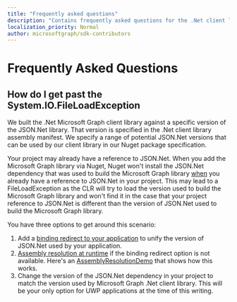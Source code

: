 ```yaml
---
title: "Frequently asked questions"
description: "Contains frequently asked questions for the .Net client library."
localization_priority: Normal
author: microsoftgraph/sdk-contributors
---
```


# Frequently Asked Questions

## How do I get past the System.IO.FileLoadException

We built the .Net Microsoft Graph client library against a specific version of the JSON.Net library. That version is specified in the .Net client library assembly manifest. We specify a range of potential JSON.Net versions that can be used by our client library in our Nuget package specification.

Your project may already have a reference to JSON.Net. When you add the Microsoft Graph library via Nuget, Nuget won't install the JSON.Net dependency that was used to build the Microsoft Graph library <u>when</u> you already have a reference to JSON.Net in your project. This may lead to a FileLoadException as the CLR will try to load the version used to build the Microsoft Graph library and won't find it in the case that your project reference to JSON.Net is different than the version of JSON.Net used to build the Microsoft Graph library.

 You have three options to get around this scenario:

1. Add a [binding redirect to your application](https://docs.microsoft.com/en-us/dotnet/framework/configure-apps/redirect-assembly-versions#redirecting-assembly-versions-at-the-app-level) to unify the version of JSON.Net used by your application.
2. [Assembly resolution at runtime](https://docs.microsoft.com/en-us/dotnet/framework/app-domains/resolve-assembly-loads) if the binding redirect option is not available. Here's an [AssemblyResolutionDemo](https://github.com/danmalcolm/AssemblyResolutionDemo) that shows how this works.
3. Change the version of the JSON.Net dependency in your project to match the version used by Microsoft Graph .Net client library. This will be your only option for UWP applications at the time of this writing.